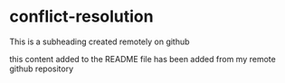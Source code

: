 # conflict-resolution

This is a subheading created remotely on github

this content added to the README file has been added from my remote github repository
